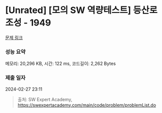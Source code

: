 # [Unrated] [모의 SW 역량테스트] 등산로 조성 - 1949 

[문제 링크](https://swexpertacademy.com/main/code/problem/problemDetail.do?contestProbId=AV5PoOKKAPIDFAUq) 

### 성능 요약

메모리: 20,296 KB, 시간: 122 ms, 코드길이: 2,262 Bytes

### 제출 일자

2024-02-27 23:11



> 출처: SW Expert Academy, https://swexpertacademy.com/main/code/problem/problemList.do